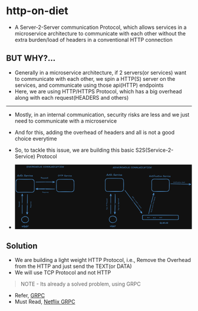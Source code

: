 # http-on-diet

* A Server-2-Server communication Protocol, which allows services in a microservice architecture to communicate with each other without the extra burden/load of headers in a conventional HTTP connection

## BUT WHY?... 

* Generally in a microservice architecture, if 2 servers(or services) want to communicate with each other, we spin a HTTP(S) server on the services, and communicate using those api(HTTP) endpoints
* Here, we are using HTTP/HTTPS Protocol, which has a big overhead along with each request(HEADERS and others)

---
* Mostly, in an internal communication, security risks are less and we just need to communicate with a microservice
* And for this, adding the overhead of headers and all is not a good choice everytime
* So, to tackle this issue, we are building this basic S2S(Service-2-Service) Protocol

* ![S2S Communication](images/S2S_communication.png)

## Solution
* We are building a light weight HTTP Protocol, i.e., Remove the Overhead from the HTTP and just send the TEXT(or DATA)
* We will use TCP Protocol and not HTTP
> NOTE - Its already a solved problem, using GRPC
* Refer, [GRPC](https://www.freecodecamp.org/news/what-is-grpc-protocol-buffers-stream-architecture/)
* Must Read, [Netflix GRPC](https://netflixtechblog.com/practical-api-design-at-netflix-part-1-using-protobuf-fieldmask-35cfdc606518)
